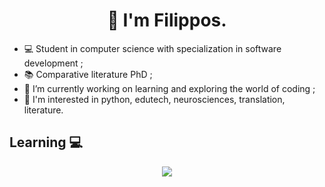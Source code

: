 <h1 align="center">👋 I'm Filippos.</h1>

* 💻 Student in computer science with specialization in software development ;
* 📚 Comparative literature PhD ;
* 🔭 I’m currently working on learning and exploring the world of coding ;
* 🧐 I'm interested in python, edutech, neurosciences, translation, literature.

## Learning :computer:
<p align="center">
  <a href="https://skillicons.dev">
    <img src="https://skillicons.dev/icons?i=py,java,js,cs,php,html,css,mongodb,mysql,postgres,git,debian,wordpress" />
  </a>
</p>
